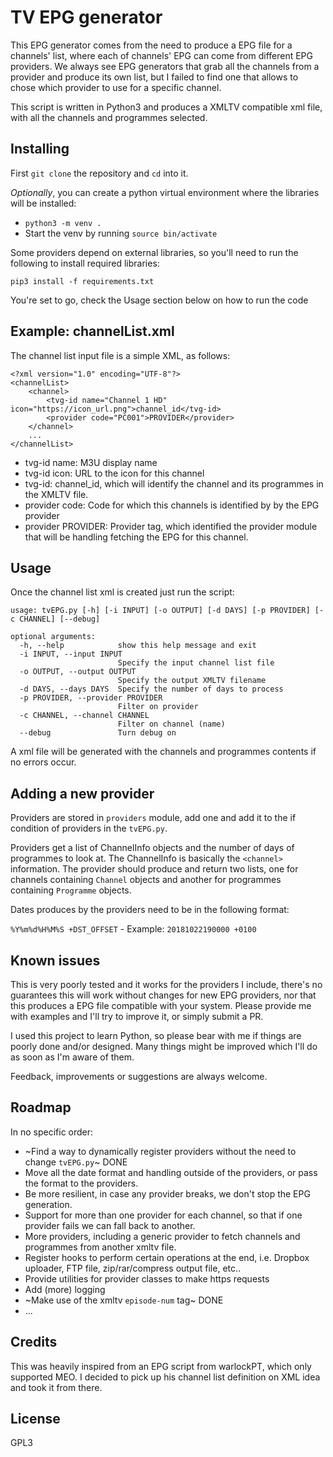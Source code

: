 # TV EPG generator

This EPG generator comes from the need to produce a EPG file for a channels' list, where each of channels' EPG can come from different EPG providers.
We always see EPG generators that grab all the channels from a provider and produce its own list, but I failed to find one that allows to chose which provider
to use for a specific channel.

This script is written in Python3 and produces a XMLTV compatible xml file, with all the channels and programmes selected.

## Installing

First `git clone` the repository and `cd` into it.

_Optionally_, you can create a python virtual environment where the libraries will be installed:
  
 - `python3 -m venv .`
 - Start the venv by running `source bin/activate`


Some providers depend on external libraries, so you'll need to run the following to install required libraries:

`pip3 install -f requirements.txt`


You're set to go, check the Usage section below on how to run the code

## Example: channelList.xml

The channel list input file is a simple XML, as follows:

```
<?xml version="1.0" encoding="UTF-8"?>
<channelList>
    <channel>
        <tvg-id name="Channel 1 HD" icon="https://icon_url.png">channel_id</tvg-id>
        <provider code="PC001">PROVIDER</provider>
    </channel>
    ...
</channelList>
```

- tvg-id name: M3U display name
- tvg-id icon: URL to the icon for this channel
- tvg-id: channel_id, which will identify the channel and its programmes in the XMLTV file.
- provider code: Code for which this channels is identified by by the EPG provider
- provider PROVIDER: Provider tag, which identified the provider module that will be handling fetching the EPG for this channel.

## Usage

Once the channel list xml is created just run the script:

```
usage: tvEPG.py [-h] [-i INPUT] [-o OUTPUT] [-d DAYS] [-p PROVIDER] [-c CHANNEL] [--debug]

optional arguments:
  -h, --help            show this help message and exit
  -i INPUT, --input INPUT
                        Specify the input channel list file
  -o OUTPUT, --output OUTPUT
                        Specify the output XMLTV filename
  -d DAYS, --days DAYS  Specify the number of days to process
  -p PROVIDER, --provider PROVIDER
                        Filter on provider
  -c CHANNEL, --channel CHANNEL
                        Filter on channel (name)
  --debug               Turn debug on
```

A xml file will be generated with the channels and programmes contents if no errors occur.

## Adding a new provider

Providers are stored in `providers` module, add one and add it to the if condition of providers in the `tvEPG.py`.

Providers get a list of ChannelInfo objects and the number of days of programmes to look at. The ChannelInfo is basically the `<channel>` information.
The provider should produce and return two lists, one for channels containing `Channel` objects and another for programmes containing `Programme` objects.

Dates produces by the providers need to be in the following format:

`%Y%m%d%H%M%S +DST_OFFSET` - Example: `20181022190000 +0100`

## Known issues
This is very poorly tested and it works for the providers I include, there's no guarantees this will work without changes for new EPG providers, nor that this produces a EPG file compatible with your system. Please provide me with examples and I'll try to improve it, or simply submit a PR.

I used this project to learn Python, so please bear with me if things are poorly done and/or designed. Many things might be improved which I'll do as soon as I'm aware of them.

Feedback, improvements or suggestions are always welcome.

## Roadmap
In no specific order:

- ~Find a way to dynamically register providers without the need to change `tvEPG.py`~ DONE
- Move all the date format and handling outside of the providers, or pass the format to the providers.
- Be more resilient, in case any provider breaks, we don't stop the EPG generation.
- Support for more than one provider for each channel, so that if one provider fails we can fall back to another.
- More providers, including a generic provider to fetch channels and programmes from another xmltv file.
- Register hooks to perform certain operations at the end, i.e. Dropbox uploader, FTP file, zip/rar/compress output file, etc..
- Provide utilities for provider classes to make https requests
- Add (more) logging
- ~Make use of the xmltv `episode-num` tag~ DONE
- ...

## Credits
This was heavily inspired from an EPG script from warlockPT, which only supported MEO. I decided to pick up his channel list definition on XML idea and took it from there.

## License
GPL3
